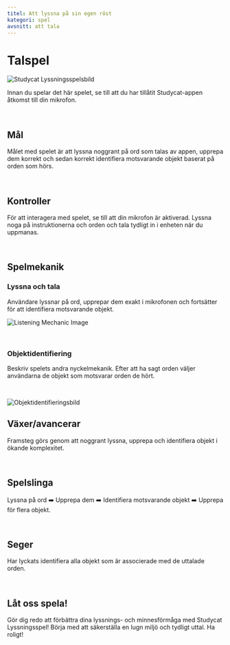 ```yaml
---
titel: Att lyssna på sin egen röst
kategori: spel
avsnitt: att tala
---
```

# Talspel


![Studycat Lyssningsspelsbild](https://help.Studycat.com/hc/article_attachments/34787998441881)


Innan du spelar det här spelet, se till att du har tillåtit Studycat-appen åtkomst till din mikrofon.


 


## Mål


Målet med spelet är att lyssna noggrant på ord som talas av appen, upprepa dem korrekt och sedan korrekt identifiera motsvarande objekt baserat på orden som hörs.


 


## Kontroller


För att interagera med spelet, se till att din mikrofon är aktiverad. Lyssna noga på instruktionerna och orden och tala tydligt in i enheten när du uppmanas.


 


## Spelmekanik


### Lyssna och tala


Användare lyssnar på ord, upprepar dem exakt i mikrofonen och fortsätter för att identifiera motsvarande objekt.


![Listening Mechanic Image](https://help.Studycat.com/hc/article_attachments/34787998444057)


 


### Objektidentifiering


Beskriv spelets andra nyckelmekanik. Efter att ha sagt orden väljer användarna de objekt som motsvarar orden de hört.


 


![Objektidentifieringsbild](https://help.Studycat.com/hc/article_attachments/34787998447001)


## Växer/avancerar


Framsteg görs genom att noggrant lyssna, upprepa och identifiera objekt i ökande komplexitet.


 


## Spelslinga


Lyssna på ord ➡️ Upprepa dem ➡️ Identifiera motsvarande objekt ➡️ Upprepa för flera objekt.


 


## Seger


Har lyckats identifiera alla objekt som är associerade med de uttalade orden.


 


## Låt oss spela!


Gör dig redo att förbättra dina lyssnings- och minnesförmåga med Studycat Lyssningsspel! Börja med att säkerställa en lugn miljö och tydligt uttal. Ha roligt!